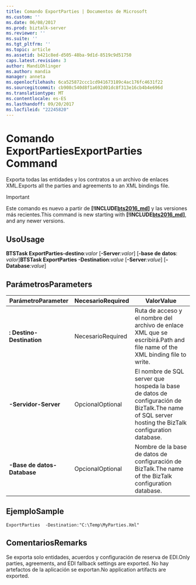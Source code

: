 ```yaml
---
title: Comando ExportParties | Documentos de Microsoft
ms.custom: ''
ms.date: 06/08/2017
ms.prod: biztalk-server
ms.reviewer: ''
ms.suite: ''
ms.tgt_pltfrm: ''
ms.topic: article
ms.assetid: b421c8ed-d505-48ba-9d1d-8519c9d51750
caps.latest.revision: 3
author: MandiOhlinger
ms.author: mandia
manager: anneta
ms.openlocfilehash: 6ca525872ccc1cd941673189c4ac176fc4631f22
ms.sourcegitcommit: cb908c540d8f1a692d01dc8f313e16cb4b4e696d
ms.translationtype: MT
ms.contentlocale: es-ES
ms.lasthandoff: 09/20/2017
ms.locfileid: "22245820"
---
```

# <a name="exportparties-command"></a><span data-ttu-id="8154b-102">Comando ExportParties</span><span class="sxs-lookup"><span data-stu-id="8154b-102">ExportParties Command</span></span>
<span data-ttu-id="8154b-103">Exporta todas las entidades y los contratos a un archivo de enlaces XML.</span><span class="sxs-lookup"><span data-stu-id="8154b-103">Exports all the parties and agreements to an XML bindings file.</span></span>

> [!IMPORTANT]
> <span data-ttu-id="8154b-104">Este comando es nuevo a partir de  **[!INCLUDE[bts2016_md](../includes/bts2016-md.md)]** y las versiones más recientes.</span><span class="sxs-lookup"><span data-stu-id="8154b-104">This command is new starting with **[!INCLUDE[bts2016_md](../includes/bts2016-md.md)]**, and any newer versions.</span></span>

## <a name="usage"></a><span data-ttu-id="8154b-105">Uso</span><span class="sxs-lookup"><span data-stu-id="8154b-105">Usage</span></span>
  <span data-ttu-id="8154b-106">**BTSTask ExportParties-destino**:*valor* [**-Server**:*valor*] [**-base de datos**: *valor*]</span><span class="sxs-lookup"><span data-stu-id="8154b-106">**BTSTask ExportParties -Destination**:*value* [**-Server**:*value*] [**-Database**:*value*]</span></span>
  
## <a name="parameters"></a><span data-ttu-id="8154b-107">Parámetros</span><span class="sxs-lookup"><span data-stu-id="8154b-107">Parameters</span></span>

|<span data-ttu-id="8154b-108">Parámetro</span><span class="sxs-lookup"><span data-stu-id="8154b-108">Parameter</span></span>|<span data-ttu-id="8154b-109">Necesario</span><span class="sxs-lookup"><span data-stu-id="8154b-109">Required</span></span>|<span data-ttu-id="8154b-110">Valor</span><span class="sxs-lookup"><span data-stu-id="8154b-110">Value</span></span>|  
|---|---|---|  
| <span data-ttu-id="8154b-111">**: Destino**</span><span class="sxs-lookup"><span data-stu-id="8154b-111">**-Destination**</span></span> | <span data-ttu-id="8154b-112">Necesario</span><span class="sxs-lookup"><span data-stu-id="8154b-112">Required</span></span> | <span data-ttu-id="8154b-113">Ruta de acceso y el nombre del archivo de enlace XML que se escribirá.</span><span class="sxs-lookup"><span data-stu-id="8154b-113">Path and file name of the XML binding file to write.</span></span> |
| <span data-ttu-id="8154b-114">**-Servidor**</span><span class="sxs-lookup"><span data-stu-id="8154b-114">**-Server**</span></span> | <span data-ttu-id="8154b-115">Opcional</span><span class="sxs-lookup"><span data-stu-id="8154b-115">Optional</span></span> | <span data-ttu-id="8154b-116">El nombre de SQL server que hospeda la base de datos de configuración de BizTalk.</span><span class="sxs-lookup"><span data-stu-id="8154b-116">The name of SQL server hosting the BizTalk configuration database.</span></span> |
| <span data-ttu-id="8154b-117">**-Base de datos**</span><span class="sxs-lookup"><span data-stu-id="8154b-117">**-Database**</span></span> | <span data-ttu-id="8154b-118">Opcional</span><span class="sxs-lookup"><span data-stu-id="8154b-118">Optional</span></span> | <span data-ttu-id="8154b-119">Nombre de la base de datos de configuración de BizTalk.</span><span class="sxs-lookup"><span data-stu-id="8154b-119">The name of the BizTalk configuration database.</span></span>|

## <a name="sample"></a><span data-ttu-id="8154b-120">Ejemplo</span><span class="sxs-lookup"><span data-stu-id="8154b-120">Sample</span></span>
  `ExportParties  -Destination:"C:\Temp\MyParties.Xml"` 

## <a name="remarks"></a><span data-ttu-id="8154b-121">Comentarios</span><span class="sxs-lookup"><span data-stu-id="8154b-121">Remarks</span></span>
  <span data-ttu-id="8154b-122">Se exporta solo entidades, acuerdos y configuración de reserva de EDI.</span><span class="sxs-lookup"><span data-stu-id="8154b-122">Only parties, agreements, and EDI fallback settings are exported.</span></span> <span data-ttu-id="8154b-123">No hay artefactos de la aplicación se exportan.</span><span class="sxs-lookup"><span data-stu-id="8154b-123">No application artifacts are exported.</span></span>

